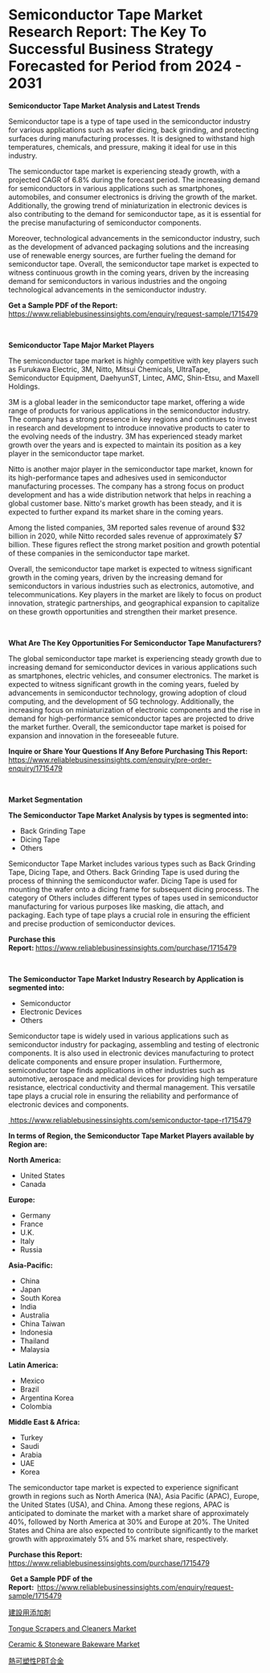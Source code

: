 <p><h1>Semiconductor Tape Market Research Report: The Key To Successful Business Strategy Forecasted for Period from 2024 - 2031</h1></p><p><strong>Semiconductor Tape Market Analysis and Latest Trends</strong></p>
<p><p>Semiconductor tape is a type of tape used in the semiconductor industry for various applications such as wafer dicing, back grinding, and protecting surfaces during manufacturing processes. It is designed to withstand high temperatures, chemicals, and pressure, making it ideal for use in this industry.</p><p>The semiconductor tape market is experiencing steady growth, with a projected CAGR of 6.8% during the forecast period. The increasing demand for semiconductors in various applications such as smartphones, automobiles, and consumer electronics is driving the growth of the market. Additionally, the growing trend of miniaturization in electronic devices is also contributing to the demand for semiconductor tape, as it is essential for the precise manufacturing of semiconductor components.</p><p>Moreover, technological advancements in the semiconductor industry, such as the development of advanced packaging solutions and the increasing use of renewable energy sources, are further fueling the demand for semiconductor tape. Overall, the semiconductor tape market is expected to witness continuous growth in the coming years, driven by the increasing demand for semiconductors in various industries and the ongoing technological advancements in the semiconductor industry.</p></p>
<p><strong>Get a Sample PDF of the Report:&nbsp;</strong> <a href="https://www.reliablebusinessinsights.com/enquiry/request-sample/1715479">https://www.reliablebusinessinsights.com/enquiry/request-sample/1715479</a></p>
<p>&nbsp;</p>
<p><strong>Semiconductor Tape Major Market Players</strong></p>
<p><p>The semiconductor tape market is highly competitive with key players such as Furukawa Electric, 3M, Nitto, Mitsui Chemicals, UltraTape, Semiconductor Equipment, DaehyunST, Lintec, AMC, Shin-Etsu, and Maxell Holdings. </p><p>3M is a global leader in the semiconductor tape market, offering a wide range of products for various applications in the semiconductor industry. The company has a strong presence in key regions and continues to invest in research and development to introduce innovative products to cater to the evolving needs of the industry. 3M has experienced steady market growth over the years and is expected to maintain its position as a key player in the semiconductor tape market.</p><p>Nitto is another major player in the semiconductor tape market, known for its high-performance tapes and adhesives used in semiconductor manufacturing processes. The company has a strong focus on product development and has a wide distribution network that helps in reaching a global customer base. Nitto's market growth has been steady, and it is expected to further expand its market share in the coming years.</p><p>Among the listed companies, 3M reported sales revenue of around $32 billion in 2020, while Nitto recorded sales revenue of approximately $7 billion. These figures reflect the strong market position and growth potential of these companies in the semiconductor tape market.</p><p>Overall, the semiconductor tape market is expected to witness significant growth in the coming years, driven by the increasing demand for semiconductors in various industries such as electronics, automotive, and telecommunications. Key players in the market are likely to focus on product innovation, strategic partnerships, and geographical expansion to capitalize on these growth opportunities and strengthen their market presence.</p></p>
<p>&nbsp;</p>
<p><strong>What Are The Key Opportunities For Semiconductor Tape Manufacturers?</strong></p>
<p><p>The global semiconductor tape market is experiencing steady growth due to increasing demand for semiconductor devices in various applications such as smartphones, electric vehicles, and consumer electronics. The market is expected to witness significant growth in the coming years, fueled by advancements in semiconductor technology, growing adoption of cloud computing, and the development of 5G technology. Additionally, the increasing focus on miniaturization of electronic components and the rise in demand for high-performance semiconductor tapes are projected to drive the market further. Overall, the semiconductor tape market is poised for expansion and innovation in the foreseeable future.</p></p>
<p><strong>Inquire or Share Your Questions If Any Before Purchasing This Report:</strong> <a href="https://www.reliablebusinessinsights.com/enquiry/pre-order-enquiry/1715479">https://www.reliablebusinessinsights.com/enquiry/pre-order-enquiry/1715479</a></p>
<p>&nbsp;</p>
<p><strong>Market Segmentation</strong></p>
<p><strong>The Semiconductor Tape Market Analysis by types is segmented into:</strong></p>
<p><ul><li>Back Grinding Tape</li><li>Dicing Tape</li><li>Others</li></ul></p>
<p><p>Semiconductor Tape Market includes various types such as Back Grinding Tape, Dicing Tape, and Others. Back Grinding Tape is used during the process of thinning the semiconductor wafer. Dicing Tape is used for mounting the wafer onto a dicing frame for subsequent dicing process. The category of Others includes different types of tapes used in semiconductor manufacturing for various purposes like masking, die attach, and packaging. Each type of tape plays a crucial role in ensuring the efficient and precise production of semiconductor devices.</p></p>
<p><strong>Purchase this Report:&nbsp;</strong><a href="https://www.reliablebusinessinsights.com/purchase/1715479">https://www.reliablebusinessinsights.com/purchase/1715479</a></p>
<p>&nbsp;</p>
<p><strong>The Semiconductor Tape Market Industry Research by Application is segmented into:</strong></p>
<p><ul><li>Semiconductor</li><li>Electronic Devices</li><li>Others</li></ul></p>
<p><p>Semiconductor tape is widely used in various applications such as semiconductor industry for packaging, assembling and testing of electronic components. It is also used in electronic devices manufacturing to protect delicate components and ensure proper insulation. Furthermore, semiconductor tape finds applications in other industries such as automotive, aerospace and medical devices for providing high temperature resistance, electrical conductivity and thermal management. This versatile tape plays a crucial role in ensuring the reliability and performance of electronic devices and components.</p></p>
<p><a href="https://www.reliablebusinessinsights.com/semiconductor-tape-r1715479">&nbsp;https://www.reliablebusinessinsights.com/semiconductor-tape-r1715479</a></p>
<p><strong>In terms of Region, the Semiconductor Tape Market Players available by Region are:</strong></p>
<p>
    <p> <strong> North America: </strong>
        <ul>
            <li>United States</li>
            <li>Canada</li>
        </ul>
        </p> 
    <p> <strong> Europe: </strong>
        <ul>
            <li>Germany</li>
            <li>France</li>
            <li>U.K.</li>
            <li>Italy</li>
            <li>Russia</li>
        </ul>
        </p> 
    <p> <strong> Asia-Pacific: </strong>
        <ul>
            <li>China</li>
            <li>Japan</li>
            <li>South Korea</li>
            <li>India</li>
            <li>Australia</li>
            <li>China Taiwan</li>
            <li>Indonesia</li>
            <li>Thailand</li>
            <li>Malaysia</li>
        </ul>
        </p> 
    <p> <strong> Latin America: </strong>
        <ul>
            <li>Mexico</li>
            <li>Brazil</li>
            <li>Argentina Korea</li>
            <li>Colombia</li>
        </ul>
        </p> 
    <p> <strong> Middle East & Africa: </strong>
        <ul>
            <li>Turkey</li>
            <li>Saudi</li>
            <li>Arabia</li>
            <li>UAE</li>
            <li>Korea</li>
        </ul>
    </p>
    </p>
<p><p>The semiconductor tape market is expected to experience significant growth in regions such as North America (NA), Asia Pacific (APAC), Europe, the United States (USA), and China. Among these regions, APAC is anticipated to dominate the market with a market share of approximately 40%, followed by North America at 30% and Europe at 20%. The United States and China are also expected to contribute significantly to the market growth with approximately 5% and 5% market share, respectively.</p></p>
<p><strong>Purchase this Report: </strong><a href="https://www.reliablebusinessinsights.com/purchase/1715479">https://www.reliablebusinessinsights.com/purchase/1715479</a></p>
<p>&nbsp;<strong>Get a Sample PDF of the Report:&nbsp;&nbsp;</strong><a href="https://www.reliablebusinessinsights.com/enquiry/request-sample/1715479">https://www.reliablebusinessinsights.com/enquiry/request-sample/1715479</a></p>
<p><strong></strong></p>
<p><p><a href="https://github.com/RaeJenkins1952/Market-Research-Report-List-1/blob/main/3739865146470.md">建設用添加剤</a></p><p><a href="https://github.com/MyrtisWest1/Market-Research-Report-List-1/blob/main/tongue-scrapers-and-cleaners-market.md">Tongue Scrapers and Cleaners Market</a></p><p><a href="https://github.com/LaceyZemlak1/Market-Research-Report-List-1/blob/main/ceramic-stoneware-bakeware-market.md">Ceramic & Stoneware Bakeware Market</a></p><p><a href="https://github.com/TysonKub/Market-Research-Report-List-1/blob/main/9253667146471.md">熱可塑性PBT合金</a></p></p>